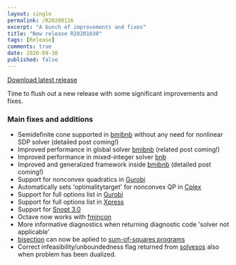 ```yaml
---
layout: single
permalink: /R20200116
excerpt: "A bunch of improvements and fixes"
title: "New release R20201030"
tags: [Release]
comments: true
date: 2020-09-30
published: false
---
```


[Download latest release](/download)

Time to flush out a new release with some significant improvements and fixes.

### Main fixes and additions

* Semidefinite cone supported in [bmibnb](/solver/bmibnb/) without any need for nonlinear SDP solver (detailed post coming!)
* Improved performance in global solver [bmibnb](/solver/bmibnb/) (related post coming!)
* Improved performance in mixed-integer solver [bnb](/solver/bnb/)
* Improved and generalized framework inside [bmibnb](/solver/bmibnb/) (detailed post coming!)
* Support for nonconvex quadratics in [Gurobi](/solver/gurobi)
* Automatically sets 'optimalitytarget' for nonconvex QP in [Cplex](/solver/cplex)
* Support for full options list in [Gurobi](/solver/gurobi)
* Support for full options list in [Xpress](/solver/xpress)
* Support for [Snopt 3.0](/solver/snopt)
* Octave now works with [fmincon](/solver/fmincon)
* More informative diagnostics when returning diagnostic code 'solver not applicable'
* [bisection](/solver/bisection) can now be aplied to [sum-of-squares programs](/tutorial/sumofsquaresprogramming)
* Correct infeasibility/unboundedness flag returned from [solvesos](/commands/solvesos) also when problem has been dualized.














